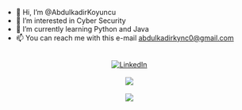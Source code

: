 - 👋 Hi, I’m @AbdulkadirKoyuncu
- 👀 I’m interested in Cyber Security
- 🌱 I’m currently learning Python and Java
- 📫 You can reach me with this e-mail abdulkadirkync0@gmail.com

<!---
AbdulkadirKoyuncu/AbdulkadirKoyuncu is a ✨ special ✨ repository because its `README.md` (this file) appears on your GitHub profile.
You can click the Preview link to take a look at your changes.
--->

<p align="center">
  <br>
  <a href="https://www.linkedin.com/in/abdulkadirkoyuncu/" rel="nofollow">
    <img align="center" src="https://img.shields.io/badge/LinkedIn-0077B5?style=for-the-badge&logo=linkedin&logoColor=white" alt="LinkedIn">
  </a>
  <br><br>
  <img src="https://komarev.com/ghpvc/?username=abdulkadirkoyuncu&abbreviated=true&label=Abdulkadir+Koyuncu's+Profile+Views&color=blue&style=plastic"/> 
  <br><br>
  <img src="https://github-readme-stats.vercel.app/api/top-langs/?username=AbdulkadirKoyuncu&layout=compact&theme=dark">  
</p>
